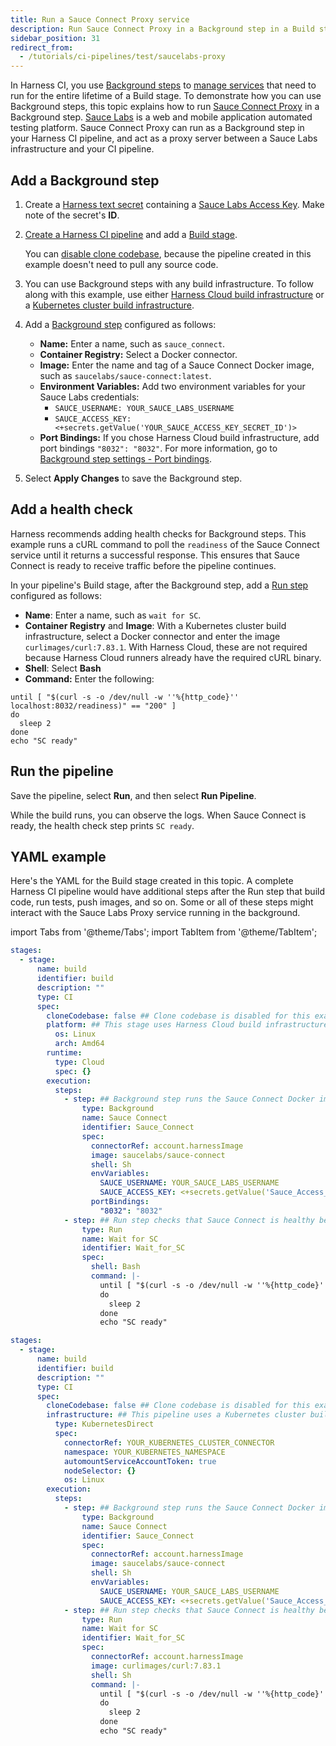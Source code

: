 ```yaml
---
title: Run a Sauce Connect Proxy service
description: Run Sauce Connect Proxy in a Background step in a Build stage.
sidebar_position: 31
redirect_from:
  - /tutorials/ci-pipelines/test/saucelabs-proxy
---
```


<CTABanner
  buttonText="Learn More"
  title="Continue your learning journey."
  tagline="Take a Continuous Integration Certification today!"
  link="/certifications/continuous-integration"
  closable={true}
  target="_self"
/>

In Harness CI, you use [Background steps](./background-step-settings) to [manage services](./dependency-mgmt-strategies) that need to run for the entire lifetime of a Build stage. To demonstrate how you can use Background steps, this topic explains how to run [Sauce Connect Proxy](https://docs.saucelabs.com/secure-connections/sauce-connect/) in a Background step. [Sauce Labs](https://saucelabs.com/) is a web and mobile application automated testing platform. Sauce Connect Proxy can run as a Background step in your Harness CI pipeline, and act as a proxy server between a Sauce Labs infrastructure and your CI pipeline.

## Add a Background step

1. Create a [Harness text secret](/docs/platform/secrets/add-use-text-secrets) containing a [Sauce Labs Access Key](https://docs.saucelabs.com/secure-connections/sauce-connect/setup-configuration/environment-variables/#user-credentials-environment-variables). Make note of the secret's **ID**.
2. [Create a Harness CI pipeline](../prep-ci-pipeline-components) and add a [Build stage](../set-up-build-infrastructure/ci-stage-settings).

   You can [disable clone codebase](../codebase-configuration/create-and-configure-a-codebase.md#disable-clone-codebase-for-specific-stages), because the pipeline created in this example doesn't need to pull any source code.

3. You can use Background steps with any build infrastructure. To follow along with this example, use either [Harness Cloud build infrastructure](../set-up-build-infrastructure/use-harness-cloud-build-infrastructure.md#use-harness-cloud) or a [Kubernetes cluster build infrastructure](../set-up-build-infrastructure/k8s-build-infrastructure/set-up-a-kubernetes-cluster-build-infrastructure).
4. Add a [Background step](./background-step-settings.md) configured as follows:

   * **Name:** Enter a name, such as `sauce_connect`.
   * **Container Registry:** Select a Docker connector.
   * **Image:** Enter the name and tag of a Sauce Connect Docker image, such as `saucelabs/sauce-connect:latest`.
   * **Environment Variables:** Add two environment variables for your Sauce Labs credentials:
      * `SAUCE_USERNAME: YOUR_SAUCE_LABS_USERNAME`
      * `SAUCE_ACCESS_KEY: <+secrets.getValue('YOUR_SAUCE_ACCESS_KEY_SECRET_ID')>`
   * **Port Bindings:** If you chose Harness Cloud build infrastructure, add port bindings `"8032": "8032"`. For more information, go to [Background step settings - Port bindings](/docs/continuous-integration/use-ci/manage-dependencies/background-step-settings#port-bindings).

5. Select **Apply Changes** to save the Background step.

## Add a health check

Harness recommends adding health checks for Background steps. This example runs a cURL command to poll the `readiness` of the Sauce Connect service until it returns a successful response. This ensures that Sauce Connect is ready to receive traffic before the pipeline continues.

In your pipeline's Build stage, after the Background step, add a [Run step](../run-step-settings) configured as follows:

* **Name**: Enter a name, such as `wait for SC`.
* **Container Registry** and **Image**: With a Kubernetes cluster build infrastructure, select a Docker connector and enter the image `curlimages/curl:7.83.1`. With Harness Cloud, these are not required because Harness Cloud runners already have the required cURL binary.
* **Shell**: Select **Bash**
* **Command:** Enter the following:

```
until [ "$(curl -s -o /dev/null -w ''%{http_code}'' localhost:8032/readiness)" == "200" ]
do
  sleep 2
done
echo "SC ready"
```

## Run the pipeline

Save the pipeline, select **Run**, and then select **Run Pipeline**.

While the build runs, you can observe the logs. When Sauce Connect is ready, the health check step prints `SC ready`.

## YAML example

Here's the YAML for the Build stage created in this topic. A complete Harness CI pipeline would have additional steps after the Run step that build code, run tests, push images, and so on. Some or all of these steps might interact with the Sauce Labs Proxy service running in the background.

import Tabs from '@theme/Tabs';
import TabItem from '@theme/TabItem';

<Tabs>
<TabItem value="hosted" label="Harness Cloud" default>

```yaml
stages:
  - stage:
      name: build
      identifier: build
      description: ""
      type: CI
      spec:
        cloneCodebase: false ## Clone codebase is disabled for this example.
        platform: ## This stage uses Harness Cloud build infrastructure.
          os: Linux
          arch: Amd64
        runtime:
          type: Cloud
          spec: {}
        execution:
          steps:
            - step: ## Background step runs the Sauce Connect Docker image.
                type: Background
                name: Sauce Connect
                identifier: Sauce_Connect
                spec:
                  connectorRef: account.harnessImage
                  image: saucelabs/sauce-connect
                  shell: Sh
                  envVariables:
                    SAUCE_USERNAME: YOUR_SAUCE_LABS_USERNAME
                    SAUCE_ACCESS_KEY: <+secrets.getValue('Sauce_Access_Key')>
                  portBindings:
                    "8032": "8032"
            - step: ## Run step checks that Sauce Connect is healthy before allowing other steps to run.
                type: Run
                name: Wait for SC
                identifier: Wait_for_SC
                spec:
                  shell: Bash
                  command: |-
                    until [ "$(curl -s -o /dev/null -w ''%{http_code}'' localhost:8032/readiness)" == "200" ]
                    do
                      sleep 2
                    done
                    echo "SC ready"
```

</TabItem>
<TabItem value="kubernetes" label="Kubernetes cluster">

```yaml
stages:
  - stage:
      name: build
      identifier: build
      description: ""
      type: CI
      spec:
        cloneCodebase: false ## Clone codebase is disabled for this example.
        infrastructure: ## This pipeline uses a Kubernetes cluster build infrastructure
          type: KubernetesDirect
          spec:
            connectorRef: YOUR_KUBERNETES_CLUSTER_CONNECTOR
            namespace: YOUR_KUBERNETES_NAMESPACE
            automountServiceAccountToken: true
            nodeSelector: {}
            os: Linux
        execution:
          steps:
            - step: ## Background step runs the Sauce Connect Docker image.
                type: Background
                name: Sauce Connect
                identifier: Sauce_Connect
                spec:
                  connectorRef: account.harnessImage
                  image: saucelabs/sauce-connect
                  shell: Sh
                  envVariables:
                    SAUCE_USERNAME: YOUR_SAUCE_LABS_USERNAME
                    SAUCE_ACCESS_KEY: <+secrets.getValue('Sauce_Access_Key')>
            - step: ## Run step checks that Sauce Connect is healthy before allowing other steps to run.
                type: Run
                name: Wait for SC
                identifier: Wait_for_SC
                spec:
                  connectorRef: account.harnessImage
                  image: curlimages/curl:7.83.1
                  shell: Sh
                  command: |-
                    until [ "$(curl -s -o /dev/null -w ''%{http_code}'' localhost:8032/readiness)" == "200" ]
                    do
                      sleep 2
                    done
                    echo "SC ready"
```

</TabItem>
</Tabs>
